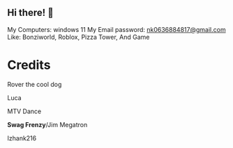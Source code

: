 ## Hi there! 👋

My Computers: windows 11
My Email password: nk0636884817@gmail.com
Like: Bonziworld, Roblox, Pizza Tower, And Game

# Credits

Rover the cool dog

Luca

MTV Dance

**Swag Frenzy**/Jim Megatron

Izhank216
